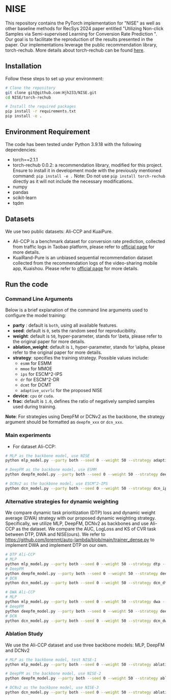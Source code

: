# NISE

This repository contains the PyTorch implementation for "NISE" as well as other baseline methods for RecSys 2024 paper entitled "Utilizing Non-click Samples via Semi-supervised Learning for Conversion Rate Prediction
". Our goal is to facilitate the reproduction of the results presented in the paper. Our implementations leverage the public recommendation library, torch-rechub. More details about torch-rechub can be found [here](https://github.com/datawhalechina/torch-rechub).


## Installation

Follow these steps to set up your environment:

```bash
# Clone the repository
git clone git@github.com:Hjh233/NISE.git
cd NISE/torch-rechub

# Install the required packages
pip install -r requirements.txt
pip install -e .
```

## Environment Requirement
The code has been tested under Python 3.9.18 with the following dependencies:
* torch==2.1.1
* torch-rechub 0.0.2: a recommendation library, modified for this project. Ensure to install it in development mode with the previously mentioned command: `pip install -e .` Note: Do not use `pip install torch-rechub` directly as it will not include the necessary modifications.
* numpy
* pandas
* scikit-learn
* tqdm


## Datasets
We use two public datasets: Ali-CCP and KuaiPure.
* Ali-CCP is a benchmark dataset for conversion rate prediction, collected from traffic logs in Taobao platform, please refer to [official page](https://tianchi.aliyun.com/dataset/408) for more details.
* KuaiRand-Pure is an unbiased sequential recommendation dataset collected from the recommendation logs of the video-sharing mobile app, Kuaishou. Please refer to [official page](https://github.com/chongminggao/KuaiRand) for more details.

## Run the code
### Command Line Arguments

Below is a brief explanation of the command line arguments used to configure the model training:

- **party** : default is `both`, using all available features.
- **seed**: default is `0`, sets the random seed for reproducibility.
- **weight**: default is `50`, hyper-parameter, stands for \beta, please refer to the original paper for more details.
- **ablation_weight**: default is `1`, hyper-parameter, stands for \alpha, please refer to the original paper for more details.
- **strategy**: specifies the training strategy. Possible values include:
  - `esmm` for ESMM
  - `mmoe` for MMOE
  - `ips` for ESCM^2-IPS
  - `dr` for ESCM^2-DR
  - `dcmt` for DCMT
  - `adaptive_ucvrlc` for the proposed NISE
- **device**: `cpu` or `cuda`.
- **frac**: default is `1.0`, defines the ratio of negatively sampled samples used during training.

**Note**: For strategies using DeepFM or DCNv2 as the backbone, the strategy argument should be formatted as `deepfm_xxx` or `dcn_xxx`.

### Main experiments
* For dataset Ali-CCP:

```bash
# MLP as the backbone model, use NISE
python mlp_model.py --party both --seed 0 --weight 50 --strategy adaptive_ucvrlc --ablation_weight 1 --device cuda:0 --frac 1.0

# DeepFM as the backbone model, use ESMM
python deepfm_model.py --party both --seed 0 --weight 50 --strategy deepfm_esmm --ablation_weight 1 --device cuda:0

# DCNv2 as the backbone model, use ESCM^2-IPS
python dcn_model.py --party both --seed 0 --weight 50 --strategy dcn_ips --ablation_weight 1 --device cuda:0
```

### Alternative strategies for dynamic weighting
We compare dynamic task prioritization (DTP) loss and dynamic weight average (DWA) strategy with our proposed dynamic weighting strategy. Specifically, we utilize MLP, DeepFM, DCNv2 as backbones and use Ali-CCP as the dataset. We compare the AUC, LogLoss and KS of CVR task between DTP, DWA and NISE(ours). 
We refer to https://github.com/lorenmt/auto-lambda/blob/main/trainer_dense.py to implement DWA and implement DTP on our own.
```bash
# DTP Ali-CCP
# MLP
python mlp_model.py --party both --seed 0 --weight 50 --strategy dtp --ablation_weight 1 --device cuda:0 --frac 1.0
# DeepFM
python deepfm_model.py --party both --seed 0 --weight 50 --strategy deepfm_dtp --ablation_weight 1 --device cuda:0
# DCN
python dcn_model.py --party both --seed 0 --weight 50 --strategy dcn_dtp --ablation_weight 1 --device cuda:0

# DWA Ali-CCP
# MLP
python mlp_model.py --party both --seed 0 --weight 50 --strategy dwa --ablation_weight 1 --device cuda:0 --frac 1.0
# DeepFM
python deepfm_model.py --party both --seed 0 --weight 50 --strategy deepfm_dwa --ablation_weight 1 --device cuda:0
# DCN
python dcn_model.py --party both --seed 0 --weight 50 --strategy dcn_dwa --ablation_weight 1 --device cuda:0
```

### Ablation Study
We use the Ali-CCP dataset and use three backbone models: MLP, DeepFM and DCNv2
```bash
# MLP as the backbone model, test NISE-1
python mlp_model.py --party both --seed 0 --weight 50 --strategy ablation_1 --ablation_weight 1 --device cuda:0 --frac 1.0

# DeepFM as the backbone model, use NISE-2
python deepfm_model.py --party both --seed 0 --weight 50 --strategy ablation_2 --ablation_weight 1 --device cuda:0

# DCNv2 as the backbone model, use NISE-3
python dcn_model.py --party both --seed 0 --weight 50 --strategy ablation_3 --ablation_weight 1 --device cuda:0
```

